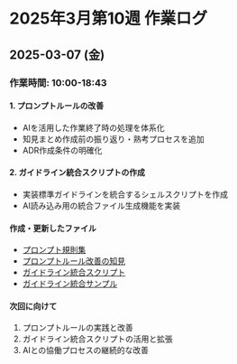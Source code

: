 # 2025年3月第10週 作業ログ

## 2025-03-07 (金)
### 作業時間: 10:00-18:43

#### 1. プロンプトルールの改善
- AIを活用した作業終了時の処理を体系化
- 知見まとめ作成前の振り返り・熟考プロセスを追加
- ADR作成条件の明確化

#### 2. ガイドライン統合スクリプトの作成
- 実装標準ガイドラインを統合するシェルスクリプトを作成
- AI読み込み用の統合ファイル生成機能を実装

#### 作成・更新したファイル
- [プロンプト規則集](../../ai/guidelines/prompt-rules.md)
- [プロンプトルール改善の知見](../../logs/ai/knowledge/guidelines/2025-03/2025-03-07-prompt-rules-improvement.md)
- [ガイドライン統合スクリプト](../../ai/shell/mk-standards-guidelines-all.sh)
- [ガイドライン統合サンプル](../../ai/guidelines/standards-guidelines-all.md)

#### 次回に向けて
1. プロンプトルールの実践と改善
2. ガイドライン統合スクリプトの活用と拡張
3. AIとの協働プロセスの継続的な改善
